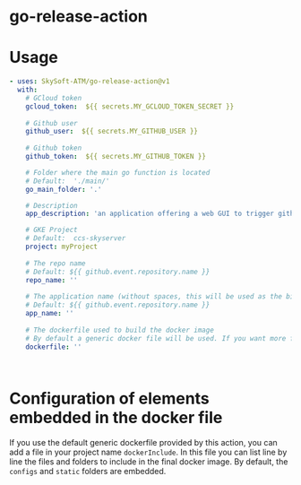 # go-release-action

# Usage
<!-- start usage -->
```yaml
- uses: SkySoft-ATM/go-release-action@v1
  with:
    # GCloud token
    gcloud_token:  ${{ secrets.MY_GCLOUD_TOKEN_SECRET }}
  
    # Github user
    github_user:  ${{ secrets.MY_GITHUB_USER }}
    
    # Github token
    github_token:  ${{ secrets.MY_GITHUB_TOKEN }}

    # Folder where the main go function is located
    # Default:  './main/'
    go_main_folder: '.'

    # Description
    app_description: 'an application offering a web GUI to trigger github actions'

    # GKE Project
    # Default:  ccs-skyserver
    project: myProject
    
    # The repo name
    # Default: ${{ github.event.repository.name }}
    repo_name: ''
  
    # The application name (without spaces, this will be used as the binary and docker image name)
    # Default: ${{ github.event.repository.name }}
    app_name: ''
  
    # The dockerfile used to build the docker image
    # By default a generic docker file will be used. If you want more flexibility for your project, you can point to a custom dockerfile
    dockerfile: ''

    
```
<!-- end usage -->

# Configuration of elements embedded in the docker file
If you use the default generic dockerfile provided by this action, you can add a file in your project name `dockerInclude`.
In this file you can list line by line the files and folders to include in the final docker image. By default, the `configs` and `static` folders are embedded.